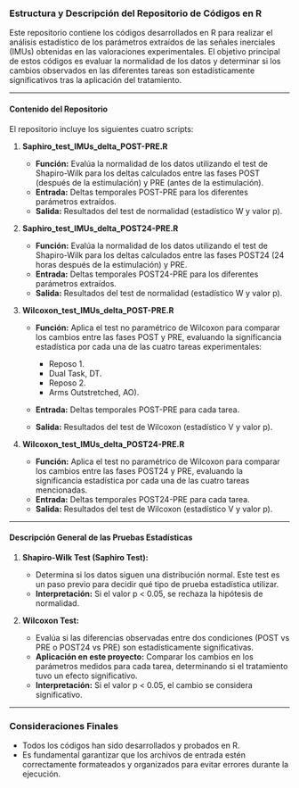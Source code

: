 ### Estructura y Descripción del Repositorio de Códigos en R

Este repositorio contiene los códigos desarrollados en R para realizar el análisis estadístico de los parámetros extraídos de las señales inerciales (IMUs) obtenidas en las valoraciones experimentales. El objetivo principal de estos códigos es evaluar la normalidad de los datos y determinar si los cambios observados en las diferentes tareas son estadísticamente significativos tras la aplicación del tratamiento.

---

#### Contenido del Repositorio

El repositorio incluye los siguientes cuatro scripts:

1. **Saphiro\_test\_IMUs\_delta\_POST-PRE.R**

   * **Función:** Evalúa la normalidad de los datos utilizando el test de Shapiro-Wilk para los deltas calculados entre las fases POST (después de la estimulación) y PRE (antes de la estimulación).
   * **Entrada:** Deltas temporales POST-PRE para los diferentes parámetros extraídos.
   * **Salida:** Resultados del test de normalidad (estadístico W y valor p).

2. **Saphiro\_test\_IMUs\_delta\_POST24-PRE.R**

   * **Función:** Evalúa la normalidad de los datos utilizando el test de Shapiro-Wilk para los deltas calculados entre las fases POST24 (24 horas después de la estimulación) y PRE.
   * **Entrada:** Deltas temporales POST24-PRE para los diferentes parámetros extraídos.
   * **Salida:** Resultados del test de normalidad (estadístico W y valor p).

3. **Wilcoxon\_test\_IMUs\_delta\_POST-PRE.R**

   * **Función:** Aplica el test no paramétrico de Wilcoxon para comparar los cambios entre las fases POST y PRE, evaluando la significancia estadística por cada una de las cuatro tareas experimentales:

     * Reposo 1.
     * Dual Task, DT.
     * Reposo 2.
     * Arms Outstretched, AO).
   * **Entrada:** Deltas temporales POST-PRE para cada tarea.
   * **Salida:** Resultados del test de Wilcoxon (estadístico V y valor p).

4. **Wilcoxon\_test\_IMUs\_delta\_POST24-PRE.R**

   * **Función:** Aplica el test no paramétrico de Wilcoxon para comparar los cambios entre las fases POST24 y PRE, evaluando la significancia estadística por cada una de las cuatro tareas mencionadas.
   * **Entrada:** Deltas temporales POST24-PRE para cada tarea.
   * **Salida:** Resultados del test de Wilcoxon (estadístico V y valor p).

---

#### Descripción General de las Pruebas Estadísticas

1. **Shapiro-Wilk Test (Saphiro Test):**

   * Determina si los datos siguen una distribución normal. Este test es un paso previo para decidir qué tipo de prueba estadística utilizar.
   * **Interpretación:** Si el valor p < 0.05, se rechaza la hipótesis de normalidad.

2. **Wilcoxon Test:**

   * Evalúa si las diferencias observadas entre dos condiciones (POST vs PRE o POST24 vs PRE) son estadísticamente significativas.
   * **Aplicación en este proyecto:** Comparar los cambios en los parámetros medidos para cada tarea, determinando si el tratamiento tuvo un efecto significativo.
   * **Interpretación:** Si el valor p < 0.05, el cambio se considera significativo.

---

### Consideraciones Finales

* Todos los códigos han sido desarrollados y probados en R.
* Es fundamental garantizar que los archivos de entrada estén correctamente formateados y organizados para evitar errores durante la ejecución.
